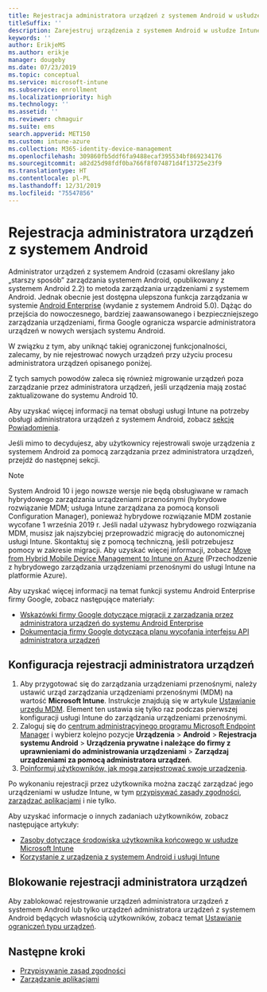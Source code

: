 ```yaml
---
title: Rejestracja administratora urządzeń z systemem Android w usłudze Microsoft Intune
titleSuffix: ''
description: Zarejestruj urządzenia z systemem Android w usłudze Intune przy użyciu rejestracji administratora urządzeń.
keywords: ''
author: ErikjeMS
ms.author: erikje
manager: dougeby
ms.date: 07/23/2019
ms.topic: conceptual
ms.service: microsoft-intune
ms.subservice: enrollment
ms.localizationpriority: high
ms.technology: ''
ms.assetid: ''
ms.reviewer: chmaguir
ms.suite: ems
search.appverid: MET150
ms.custom: intune-azure
ms.collection: M365-identity-device-management
ms.openlocfilehash: 309860fb5ddf6fa9488ecaf395534bf869234176
ms.sourcegitcommit: a82d25d98fdf0ba766f8f074871d4f13725e23f9
ms.translationtype: HT
ms.contentlocale: pl-PL
ms.lasthandoff: 12/31/2019
ms.locfileid: "75547856"
---
```

# <a name="android-device-administrator-enrollment"></a>Rejestracja administratora urządzeń z systemem Android

Administrator urządzeń z systemem Android (czasami określany jako „starszy sposób” zarządzania systemem Android, opublikowany z systemem Android 2.2) to metoda zarządzania urządzeniami z systemem Android. Jednak obecnie jest dostępna ulepszona funkcja zarządzania w systemie [Android Enterprise](https://www.android.com/enterprise/management/) (wydanie z systemem Android 5.0). Dążąc do przejścia do nowoczesnego, bardziej zaawansowanego i bezpieczniejszego zarządzania urządzeniami, firma Google ogranicza wsparcie administratora urządzeń w nowych wersjach systemu Android.

W związku z tym, aby uniknąć takiej ograniczonej funkcjonalności, zalecamy, by nie rejestrować nowych urządzeń przy użyciu procesu administratora urządzeń opisanego poniżej.

Z tych samych powodów zaleca się również migrowanie urządzeń poza zarządzanie przez administratora urządzeń, jeśli urządzenia mają zostać zaktualizowane do systemu Android 10. 

Aby uzyskać więcej informacji na temat obsługi usługi Intune na potrzeby obsługi administratora urządzeń z systemem Android, zobacz [sekcję Powiadomienia](../fundamentals/whats-new.md#decreasing-support-for-android-device-administrator).

Jeśli mimo to decydujesz, aby użytkownicy rejestrowali swoje urządzenia z systemem Android za pomocą zarządzania przez administratora urządzeń, przejdź do następnej sekcji.  


> [!Note]  
> System Android 10 i jego nowsze wersje nie będą obsługiwane w ramach hybrydowego zarządzania urządzeniami przenośnymi (hybrydowe rozwiązanie MDM; usługa Intune zarządzana za pomocą konsoli Configuration Manager), ponieważ hybrydowe rozwiązanie MDM zostanie wycofane 1 września 2019 r. Jeśli nadal używasz hybrydowego rozwiązania MDM, musisz jak najszybciej przeprowadzić migrację do autonomicznej usługi Intune. Skontaktuj się z pomocą techniczną, jeśli potrzebujesz pomocy w zakresie migracji. Aby uzyskać więcej informacji, zobacz [Move from Hybrid Mobile Device Management to Intune on Azure](https://aka.ms/hybrid_notification) (Przechodzenie z hybrydowego zarządzania urządzeniami przenośnymi do usługi Intune na platformie Azure).

Aby uzyskać więcej informacji na temat funkcji systemu Android Enterprise firmy Google, zobacz następujące materiały:
- [Wskazówki firmy Google dotyczące migracji z zarzadzania przez administratora urządzeń do systemu Android Enterprise](http://static.googleusercontent.com/media/android.com/en/enterprise/static/2016/pdfs/enterprise/Android-Enterprise-Migration-Bluebook_2019.pdf)
- [Dokumentacja firmy Google dotycząca planu wycofania interfejsu API administratora urządzeń](https://developers.google.com/android/work/device-admin-deprecation)


## <a name="set-up-device-administrator-enrollment"></a>Konfiguracja rejestracji administratora urządzeń

1. Aby przygotować się do zarządzania urządzeniami przenośnymi, należy ustawić urząd zarządzania urządzeniami przenośnymi (MDM) na wartość **Microsoft Intune**. Instrukcje znajdują się w artykule [Ustawianie urzędu MDM](../fundamentals/mdm-authority-set.md). Element ten ustawia się tylko raz podczas pierwszej konfiguracji usługi Intune do zarządzania urządzeniami przenośnymi.
2. Zaloguj się do [centrum administracyjnego programu Microsoft Endpoint Manager](https://go.microsoft.com/fwlink/?linkid=2109431) i wybierz kolejno pozycje **Urządzenia** > **Android** > **Rejestracja systemu Android** > **Urządzenia prywatne i należące do firmy z uprawnieniami do administrowania urządzeniami** > **Zarządzaj urządzeniami za pomocą administratora urządzeń**.
3. [Poinformuj użytkowników, jak mogą zarejestrować swoje urządzenia](/intune-user-help/enroll-your-device-in-intune-android).  

Po wykonaniu rejestracji przez użytkownika można zacząć zarządzać jego urządzeniami w usłudze Intune, w tym [przypisywać zasady zgodności](../protect/compliance-policy-create-android.md), [zarządzać aplikacjami](../apps/app-management.md) i nie tylko.

Aby uzyskać informacje o innych zadaniach użytkowników, zobacz następujące artykuły:
- [Zasoby dotyczące środowiska użytkownika końcowego w usłudze Microsoft Intune](../fundamentals/end-user-educate.md)
- [Korzystanie z urządzenia z systemem Android i usługi Intune](https://docs.microsoft.com/intune-user-help/using-your-android-device-with-intune)


## <a name="block-device-administrator-enrollment"></a>Blokowanie rejestracji administratora urządzeń
Aby zablokować rejestrowanie urządzeń administratora urządzeń z systemem Android lub tylko urządzeń administratora urządzeń z systemem Android będących własnością użytkowników, zobacz temat [Ustawianie ograniczeń typu urządzeń](enrollment-restrictions-set.md).



## <a name="next-steps"></a>Następne kroki
- [Przypisywanie zasad zgodności](../protect/compliance-policy-create-android.md)
- [Zarządzanie aplikacjami](../apps/app-management.md)
